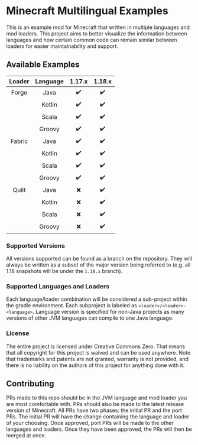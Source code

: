 # Minecraft Multilingual Examples

This is an example mod for Minecraft that written in multiple languages and mod loaders. This project aims to better visualize the information between languages and how certain common code can remain similar between loaders for easier maintainability and support.

## Available Examples

| Loader | Language | 1.17.x | 1.18.x |
|:------:|:--------:|:------:|:------:|
| Forge  |   Java   |   ✔️   |   ✔️   |
|        |  Kotlin  |   ✔️   |   ✔️   |
|        |  Scala   |   ✔️   |   ✔️   |
|        |  Groovy  |   ✔️   |   ✔️   |
| Fabric |   Java   |   ✔️   |   ✔️   |
|        |  Kotlin  |   ✔️   |   ✔️   |
|        |  Scala   |   ✔️   |   ✔️   |
|        |  Groovy  |   ✔️   |   ✔️   |
| Quilt  |   Java   |   ❌    |   ✔️   |
|        |  Kotlin  |   ❌    |   ✔️   |
|        |  Scala   |   ❌    |   ✔️   |
|        |  Groovy  |   ❌    |   ✔️   |

### Supported Versions

All versions supported can be found as a branch on the repository. They will always be written as a subset of the major version being referred to (e.g. all 1.18 snapshots will be under the `1.18.x` branch).

### Supported Languages and Loaders

Each language/loader combination will be considered a sub-project within the gradle environment. Each subproject is labeled as `<loader>/<loader>-<language>`. Language version is specified for non-Java projects as many versions of other JVM languages can compile to one Java language.

### License

The entire project is licensed under Creative Commons Zero. That means that all copyright for this project is waived and can be used anywhere. Note that trademarks and patents are not granted, warranty is not provided, and there is no liability on the authors of this project for anything done with it.

## Contributing

PRs made to this repo should be in the JVM language and mod loader you are most comfortable with. PRs should also be made to the latest release version of Minecraft. All PRs have two phases: the initial PR and the port PRs. The initial PR will have the change containing the language and loader of your choosing. Once approved, port PRs will be made to the other languages and loaders. Once they have been approved, the PRs will then be merged at once.
